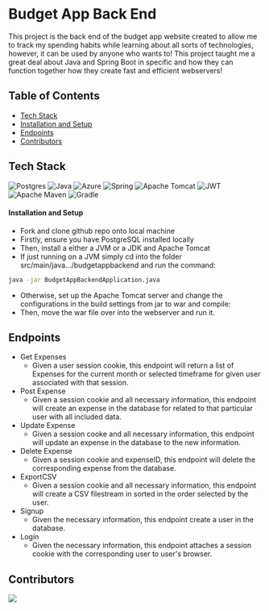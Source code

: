 # Budget App Back End
This project is the back end of the budget app website created to allow me to track my spending habits while learning about all sorts of technologies, however, it can be used by anyone who wants to! This project taught me a great deal about Java and Spring Boot in specific and how they can function together how they create fast and efficient webservers!

## Table of Contents
- [Tech Stack](#tech-stack)
- [Installation and Setup](#installation-and-setup)
- [Endpoints](#deployment)
- [Contributors](#contributors)

## Tech Stack
![Postgres](https://img.shields.io/badge/postgres-%23316192.svg?style=for-the-badge&logo=postgresql&logoColor=white)
![Java](https://img.shields.io/badge/java-%23ED8B00.svg?style=for-the-badge&logo=openjdk&logoColor=white)
![Azure](https://img.shields.io/badge/azure-%230072C6.svg?style=for-the-badge&logo=microsoftazure&logoColor=white)
![Spring](https://img.shields.io/badge/spring-%236DB33F.svg?style=for-the-badge&logo=spring&logoColor=white)
![Apache Tomcat](https://img.shields.io/badge/apache%20tomcat-%23F8DC75.svg?style=for-the-badge&logo=apache-tomcat&logoColor=black)
![JWT](https://img.shields.io/badge/JWT-black?style=for-the-badge&logo=JSON%20web%20tokens)
![Apache Maven](https://img.shields.io/badge/Apache%20Maven-C71A36?style=for-the-badge&logo=Apache%20Maven&logoColor=white)
![Gradle](https://img.shields.io/badge/Gradle-02303A.svg?style=for-the-badge&logo=Gradle&logoColor=white)

#### Installation and Setup
* Fork and clone github repo onto local machine
* Firstly, ensure you have PostgreSQL installed locally
* Then, install a either a JVM or a JDK and Apache Tomcat
* If just running on a JVM simply cd into the folder src/main/java.../budgetappbackend and run the command:
```bash
java -jar BudgetAppBackendApplication.java
```
* Otherwise, set up the Apache Tomcat server and change the configurations in the build settings from jar to war and compile:
* Then, move the war file over into the webserver and run it.

## Endpoints
* Get Expenses
  * Given a user session cookie, this endpoint will return a list of Expenses for the current month or selected timeframe for given user associated with that session.
* Post Expense
  * Given a session cookie and all necessary information, this endpoint will create an expense in the database for related to that particular user with all included data.
* Update Expense
  * Given a session cooke and all necessary information, this endpoint will update an expense in the database to the new information.
* Delete Expense
  * Given a session cookie and expenseID, this endpoint will delete the corresponding expense from the database.
* ExportCSV
  * Given a session cookie and all necessary information, this endpoint will create a CSV filestream in sorted in the order selected by the user.
* Signup
  * Given the necessary information, this endpoint create a user in the database.
* Login
  * Given the necessary information, this endpoint attaches a session cookie with the corresponding user to user's browser.

## Contributors
<a href="https://github.com/Bornean-Orangutan/Ratings-and-Reviews-API/graphs/contributors">
  <img src="https://contrib.rocks/image?repo=Bornean-Orangutan/Ratings-and-Reviews-API" />
</a>
